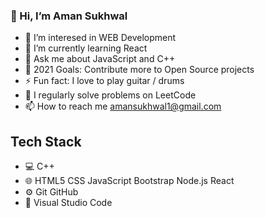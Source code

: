 ### 👋 Hi, I’m Aman Sukhwal
- 👀 I’m interesed in WEB Development 
- 🌱 I’m currently learning React
- 💬 Ask me about JavaScript and C++
- 🥅 2021 Goals: Contribute more to Open Source projects
- ⚡ Fun fact: I love to play guitar / drums
- 💬 I regularly solve problems on LeetCode
- 📫 How to reach me amansukhwal1@gmail.com
  
## Tech Stack
- 💻 C++ 
- 🌐 HTML5 CSS JavaScript Bootstrap Node.js React 
- ⚙️ Git GitHub 
- 🔧 Visual Studio Code



<!---
aman-sukhwal-7/aman-sukhwal-7 is a ✨ special ✨ repository because its `README.md` (this file) appears on your GitHub profile.
You can click the Preview link to take a look at your changes.
--->
